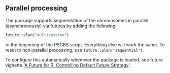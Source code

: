 ## Parallel processing

The package supports segmentation of the chromosomes in parallel
(asynchronously) via [futures](https://cran.r-project.org/package=future)
by adding the following

```r
future::plan("multisession")
```

to the beginning of the PSCBS script.  Everything else will work the
same.  To reset to non-parallel processing, use `future::plan("sequential")`.

To configure this automatically whenever the package is loaded, see
future vignette '[A Future for R: Controlling Default Future Strategy](https://cran.r-project.org/web/packages/future/vignettes/future-5-startup.html)'.
